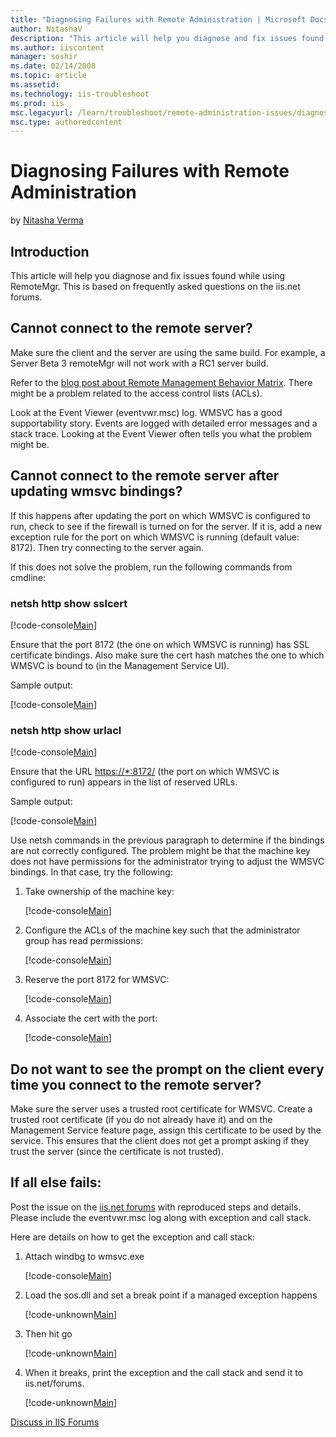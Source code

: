 ```yaml
---
title: "Diagnosing Failures with Remote Administration | Microsoft Docs"
author: NitashaV
description: "This article will help you diagnose and fix issues found while using RemoteMgr. This is based on frequently asked questions on the iis.net forums. Cannot con..."
ms.author: iiscontent
manager: soshir
ms.date: 02/14/2008
ms.topic: article
ms.assetid: 
ms.technology: iis-troubleshoot
ms.prod: iis
msc.legacyurl: /learn/troubleshoot/remote-administration-issues/diagnosing-failures-with-remote-administration
msc.type: authoredcontent
---
```

Diagnosing Failures with Remote Administration
====================
by [Nitasha Verma](https://github.com/NitashaV)

## Introduction

This article will help you diagnose and fix issues found while using RemoteMgr. This is based on frequently asked questions on the iis.net forums.

## Cannot connect to the remote server?

Make sure the client and the server are using the same build. For example, a Server Beta 3 remoteMgr will not work with a RC1 server build.

Refer to the [blog post about Remote Management Behavior Matrix](https://blogs.iis.net/nitashav/archive/2007/04/23/remote-management-behavior-matrix.aspx). There might be a problem related to the access control lists (ACLs).

Look at the Event Viewer (eventvwr.msc) log. WMSVC has a good supportability story. Events are logged with detailed error messages and a stack trace. Looking at the Event Viewer often tells you what the problem might be.

## Cannot connect to the remote server after updating wmsvc bindings?

If this happens after updating the port on which WMSVC is configured to run, check to see if the firewall is turned on for the server. If it is, add a new exception rule for the port on which WMSVC is running (default value: 8172). Then try connecting to the server again.

If this does not solve the problem, run the following commands from cmdline:

### netsh http show sslcert


[!code-console[Main](diagnosing-failures-with-remote-administration/samples/sample1.cmd)]


Ensure that the port 8172 (the one on which WMSVC is running) has SSL certificate bindings. Also make sure the cert hash matches the one to which WMSVC is bound to (in the Management Service UI).

Sample output:


[!code-console[Main](diagnosing-failures-with-remote-administration/samples/sample2.cmd)]


### netsh http show urlacl


[!code-console[Main](diagnosing-failures-with-remote-administration/samples/sample3.cmd)]


Ensure that the URL [https://\*:8172/](https://*:8172/) (the port on which WMSVC is configured to run) appears in the list of reserved URLs.  
  
Sample output:


[!code-console[Main](diagnosing-failures-with-remote-administration/samples/sample4.cmd)]


Use netsh commands in the previous paragraph to determine if the bindings are not correctly configured. The problem might be that the machine key does not have permissions for the administrator trying to adjust the WMSVC bindings. In that case, try the following:

1. Take ownership of the machine key:  

    [!code-console[Main](diagnosing-failures-with-remote-administration/samples/sample5.cmd)]
2. Configure the ACLs of the machine key such that the administrator group has read permissions:  

    [!code-console[Main](diagnosing-failures-with-remote-administration/samples/sample6.cmd)]
3. Reserve the port 8172 for WMSVC:  

    [!code-console[Main](diagnosing-failures-with-remote-administration/samples/sample7.cmd)]
4. Associate the cert with the port:  

    [!code-console[Main](diagnosing-failures-with-remote-administration/samples/sample8.cmd)]

## Do not want to see the prompt on the client every time you connect to the remote server?

Make sure the server uses a trusted root certificate for WMSVC. Create a trusted root certificate (if you do not already have it) and on the Management Service feature page, assign this certificate to be used by the service. This ensures that the client does not get a prompt asking if they trust the server (since the certificate is not trusted).

## If all else fails:

Post the issue on the [iis.net forums](https://forums.iis.net/) with reproduced steps and details. Please include the eventvwr.msc log along with exception and call stack.

Here are details on how to get the exception and call stack:

1. Attach windbg to wmsvc.exe

    [!code-console[Main](diagnosing-failures-with-remote-administration/samples/sample9.cmd)]
2. Load the sos.dll and set a break point if a managed exception happens

    [!code-unknown[Main](diagnosing-failures-with-remote-administration/samples/sample-127040-10.unknown)]
3. Then hit go

    [!code-unknown[Main](diagnosing-failures-with-remote-administration/samples/sample-127040-11.unknown)]
4. When it breaks, print the exception and the call stack and send it to iis.net/forums.

    [!code-unknown[Main](diagnosing-failures-with-remote-administration/samples/sample-127040-12.unknown)]

[Discuss in IIS Forums](https://forums.iis.net/1111.aspx)